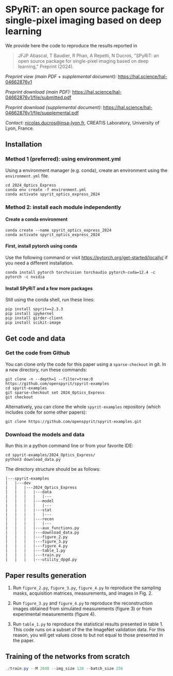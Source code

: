 # SPyRiT: an open source package for single-pixel imaging based on deep learning

We provide here the code to reproduce the results reported in

> JFJP Abascal, T Baudier, R Phan, A Repetti, N Ducros, "SPyRiT: an open source package for single-pixel imaging based on deep learning," Preprint (2024). 

*Preprint view (main PDF + supplemental document):* https://hal.science/hal-04662876v1

*Preprint download (main PDF):* https://hal.science/hal-04662876v1/file/submitted.pdf

*Preprint download (supplemental document):* https://hal.science/hal-04662876v1/file/supplemental.pdf

*Contact:* nicolas.ducros@insa-lyon.fr, CREATIS Laboratory, University of Lyon, France.

## Installation

### Method 1 (preferred): using environment.yml
Using a environment manager (e.g. conda), create an environment using the `environment.yml` file.
```shell
cd 2024_Optics_Express
conda env create -f environment.yml
conda activate spyrit_optics_express_2024
```

### Method 2: install each module independently

#### Create a conda environment
```shell
conda create --name spyrit_optics_express_2024
conda activate spyrit_optics_express_2024
```

#### First, install pytorch using conda
Use the following command or visit https://pytorch.org/get-started/locally/ if you need a different installation.
```shell
conda install pytorch torchvision torchaudio pytorch-cuda=12.4 -c pytorch -c nvidia
```

#### Install SPyRiT and a few more packages
Still using the conda shell, run these lines:
```shell
pip install spyrit==2.3.3
pip install ipykernel
pip install girder-client
pip install scikit-image
```

## Get code and data

### Get the code from Github

You can clone only the code for this paper using a `sparse-checkout` in git. In a new directory, run these commands:
```shell
git clone -n --depth=1 --filter=tree:0 https://github.com/openspyrit/spyrit-examples
cd spyrit-examples
git sparse-checkout set 2024_Optics_Express
git checkout
```

Alternatively, you can clone the whole `spyrit-examples` repository (which includes code for some other papers):
```shell
git clone https://github.com/openspyrit/spyrit-examples.git
```

### Download the models and data

Run this in a python command line or from your favorite IDE:
```shell
cd spyrit-examples/2024_Optics_Express/ 
python3 download_data.py
```

The directory structure should be as follows:

```
|---spyrit-examples
|   |---dev
|   |   |---2024_Optics_Express
|   |   |   |---data
|   |   |   |   |---
|   |   |   |---model
|   |   |   |   |---
|   |   |   |---stat
|   |   |   |   |---
|   |   |   |---recon
|   |   |   |   |---
|   |   |   |---aux_functions.py
|   |   |   |---download_data.py
|   |   |   |---figure_2.py
|   |   |   |---figure_3.py
|   |   |   |---figure_4.py
|   |   |   |---table_1.py
|   |   |   |---train.py
|   |   |   |---utility_dpgd.py
```

## Paper results generation

1. Run `figure_2.py`, `figure_3.py`, `figure_4.py` to reproduce the sampling masks, acquisition matrices, measurements, and images in Fig. 2.

2. Run `figure_3.py` and `figure_4.py` to reproduce the reconstruction images obtained from simulated measurements (figure 3) or from experimental measurements (figure 4).

3. Run `table_1.py` to reproduce the statistical results presented in table 1. This code runs on a subset of the the ImageNet validation data. For this reason, you will get values close to but not equal to those presented in the paper. 

## Training of the networks from scratch

```powershell
./train.py --M 2048 --img_size 128 --batch_size 256
```